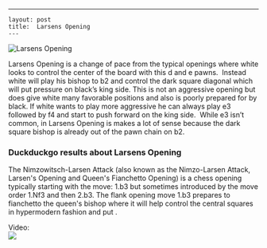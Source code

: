 ---
    layout: post
    title:  Larsens Opening
    ---


![Larsens Opening](https://www.thechesswebsite.com/wp-content/uploads/2013/05/larsens-opening.jpg)

Larsens Opening is a change of pace from the typical openings where white looks to control the center of the board with this d and e pawns.  Instead white will play his bishop to b2 and control the dark square diagonal which will put pressure on black’s king side.
This is not an aggressive opening but does give white many favorable positions and also is poorly prepared for by black.
If white wants to play more aggressive he can always play e3 followed by f4 and start to push forward on the king side.  While e3 isn’t common, in Larsens Opening is makes a lot of sense because the dark square bishop is already out of the pawn chain on b2.


### Duckduckgo results about Larsens Opening

The Nimzowitsch-Larsen Attack (also known as the Nimzo-Larsen Attack, Larsen's Opening and Queen's Fianchetto Opening) is a chess opening typically starting with the move: 1.b3 but sometimes introduced by the move order 1.Nf3 and then 2.b3. The flank opening move 1.b3 prepares to fianchetto the queen's bishop where it will help control the central squares in hypermodern fashion and put .

Video:  
[![](https://tse4.mm.bing.net/th?id=OVP.Kecs4eloCnipB52a-wTDgAHgFo&pid=Api)](https://www.youtube.com/watch?v=tqUOuk7Cirs)

